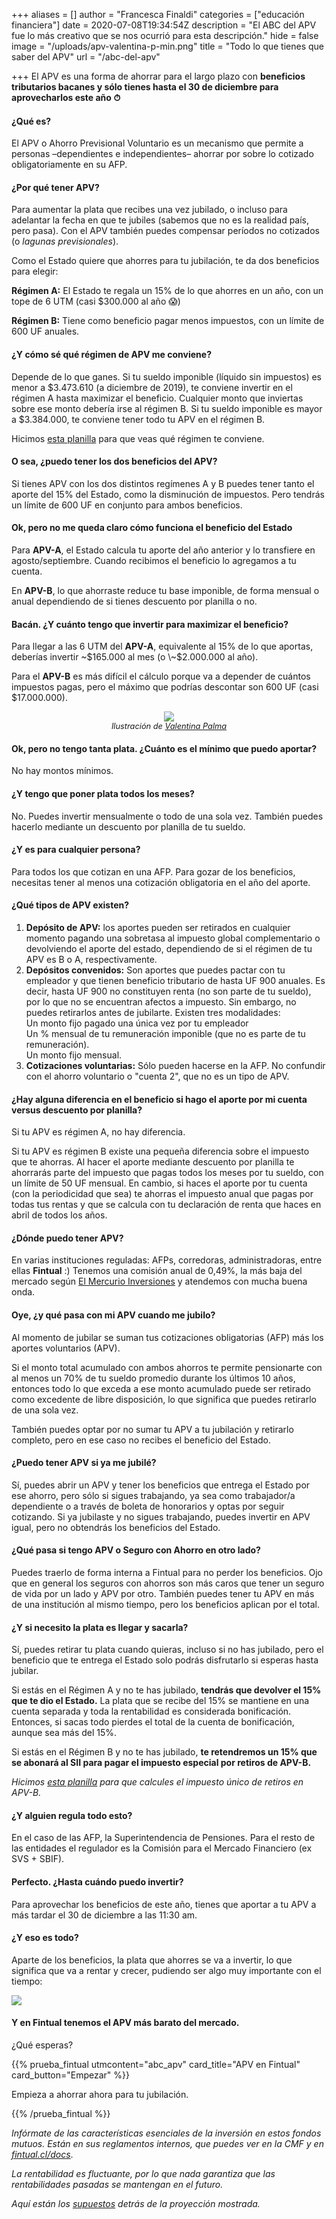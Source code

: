 +++
aliases = []
author = "Francesca Finaldi"
categories = ["educación financiera"]
date = 2020-07-08T19:34:54Z
description = "El ABC del APV fue lo más creativo que se nos ocurrió para esta descripción."
hide = false
image = "/uploads/apv-valentina-p-min.png"
title = "Todo lo que tienes que saber del APV"
url = "/abc-del-apv"

+++
El APV es una forma de ahorrar para el largo plazo con **beneficios tributarios bacanes y sólo tienes hasta el 30 de diciembre para aprovecharlos este año ⏱**

#### **¿Qué es?**

El APV o Ahorro Previsional Voluntario es un mecanismo que permite a personas –dependientes e independientes– ahorrar por sobre lo cotizado obligatoriamente en su AFP.

#### **¿Por qué tener APV?**

Para aumentar la plata que recibes una vez jubilado, o incluso para adelantar la fecha en que te jubiles (sabemos que no es la realidad país, pero pasa). Con el APV también puedes compensar períodos no cotizados (o _lagunas previsionales_).

Como el Estado quiere que ahorres para tu jubilación, te da dos beneficios para elegir:

**Régimen A:** El Estado te regala un 15% de lo que ahorres en un año, con un tope de 6 UTM (casi $300.000 al año 😱)

**Régimen B:** Tiene como beneficio pagar menos impuestos, con un límite de 600 UF anuales.

#### **¿Y cómo sé qué régimen de APV me conviene?**

Depende de lo que ganes. Si tu sueldo imponible (líquido sin impuestos) es menor a $3.473.610 (a diciembre de 2019), te conviene invertir en el régimen A hasta maximizar el beneficio. Cualquier monto que inviertas sobre ese monto debería irse al régimen B. Si tu sueldo imponible es mayor a $3.384.000, te conviene tener todo tu APV en el régimen B.

Hicimos [esta planilla](https://docs.google.com/spreadsheets/d/1jnpbeqiFwQ1qFFITIaMBAy0F3B9_MXm8MdDC8MQNDaA/copy) para que veas qué régimen te conviene.

#### **O sea, ¿puedo tener los dos beneficios del APV?**

Si tienes APV con los dos distintos regímenes A y B puedes tener tanto el aporte del 15% del Estado, como la disminución de impuestos. Pero tendrás un límite de 600 UF en conjunto para ambos beneficios.

#### **Ok, pero no me queda claro cómo funciona el beneficio del Estado**

Para **APV-A**, el Estado calcula tu aporte del año anterior y lo transfiere en agosto/septiembre. Cuando recibimos el beneficio lo agregamos a tu cuenta.

En **APV-B**, lo que ahorraste reduce tu base imponible, de forma mensual o anual dependiendo de si tienes descuento por planilla o no.

#### **Bacán. ¿Y cuánto tengo que invertir para maximizar el beneficio?**

Para llegar a las 6 UTM del **APV-A**, equivalente al 15% de lo que aportas, deberías invertir \~$165.000 al mes (o \~$2.000.000 al año).

Para el **APV-B** es más difícil el cálculo porque va a depender de cuántos impuestos pagas, pero el máximo que podrías descontar son 600 UF (casi $17.000.000).

<div style="text-align:center"> <figure> <img src="/uploads/apv-valentina-p-min.png"> <figcaption style="display:block;text-align:center;font-size:.8rem"><i>Ilustración de <a target="_blank" href="https://drive.google.com/file/d/1VR52-6qA6v59iPxJMiCcEJzqcpk2L45_/view">Valentina Palma</a></i></figcaption>
</figure>
</div>

#### **Ok, pero no tengo tanta plata. ¿Cuánto es el mínimo que puedo aportar?**

No hay montos mínimos.

#### **​¿Y tengo que poner plata todos los meses?**

No. Puedes invertir mensualmente o todo de una sola vez. También puedes hacerlo mediante un descuento por planilla de tu sueldo.

#### **¿Y es para cualquier persona?**

Para todos los que cotizan en una AFP. Para gozar de los beneficios, necesitas tener al menos una cotización obligatoria en el año del aporte.

#### **¿Qué tipos de APV existen?**

1. **Depósito de APV:** los aportes pueden ser retirados en cualquier momento pagando una sobretasa al impuesto global complementario o devolviendo el aporte del estado, dependiendo de si el régimen de tu APV es B o A, respectivamente.
2. **Depósitos convenidos:** Son aportes que puedes pactar con tu empleador y que tienen beneficio tributario de hasta UF 900 anuales. Es decir, hasta UF 900 no constituyen renta (no son parte de tu sueldo), por lo que no se encuentran afectos a impuesto. Sin embargo, no puedes retirarlos antes de jubilarte. Existen tres modalidades:  
   Un monto fijo pagado una única vez por tu empleador  
   Un % mensual de tu remuneración imponible (que no es parte de tu remuneración).  
   Un monto fijo mensual.
3. **Cotizaciones voluntarias:** Sólo pueden hacerse en la AFP. No confundir con el ahorro voluntario o "cuenta 2", que no es un tipo de APV.

#### **¿Hay alguna diferencia en el beneficio si hago el aporte por mi cuenta versus descuento por planilla?**

Si tu APV es régimen A, no hay diferencia.

Si tu APV es régimen B existe una pequeña diferencia sobre el impuesto que te ahorras.
Al hacer el aporte mediante descuento por planilla te ahorrarás parte del impuesto que pagas todos los meses por tu sueldo, con un límite de 50 UF mensual. En cambio, si haces el aporte por tu cuenta (con la periodicidad que sea) te ahorras el impuesto anual que pagas por todas tus rentas y que se calcula con tu declaración de renta que haces en abril de todos los años.

#### **¿Dónde puedo tener APV?**

En varias instituciones reguladas: AFPs, corredoras, administradoras, entre ellas **Fintual** :)
Tenemos una comisión anual de 0,49%, la más baja del mercado según [El Mercurio Inversiones](http://www.elmercurio.com/Inversiones/Noticias/Analisis/2019/01/25/Nueva-serie-APV-de-fondos-mutuos-de-Fintual-es-la-mas-barata-del-mercado.aspx) y atendemos con mucha buena onda.

#### **Oye, ¿y qué pasa con mi APV cuando me jubilo?**

Al momento de jubilar se suman tus cotizaciones obligatorias (AFP) más los aportes voluntarios (APV).

Si el monto total acumulado con ambos ahorros te permite pensionarte con al menos un 70% de tu sueldo promedio durante los últimos 10 años, entonces todo lo que exceda a ese monto acumulado puede ser retirado como excedente de libre disposición, lo que significa que puedes retirarlo de una sola vez.

También puedes optar por no sumar tu APV a tu jubilación y retirarlo completo, pero en ese caso no recibes el beneficio del Estado.

#### **¿Puedo tener APV si ya me jubilé?**

Sí, puedes abrir un APV y tener los beneficios que entrega el Estado por ese ahorro, pero sólo si sigues trabajando, ya sea como trabajador/a dependiente o a través de boleta de honorarios y optas por seguir cotizando.
Si ya jubilaste y no sigues trabajando, puedes invertir en APV igual, pero no obtendrás los beneficios del Estado.

#### **¿Qué pasa si tengo APV o Seguro con Ahorro en otro lado?**

Puedes traerlo de forma interna a Fintual para no perder los beneficios. Ojo que en general los seguros con ahorros son más caros que tener un seguro de vida por un lado y APV por otro.
También puedes tener tu APV en más de una institución al mismo tiempo, pero los beneficios aplican por el total.

#### **¿Y si necesito la plata es llegar y sacarla?**

Sí, puedes retirar tu plata cuando quieras, incluso si no has jubilado, pero el beneficio que te entrega el Estado solo podrás disfrutarlo si esperas hasta jubilar.

Si estás en el Régimen A y no te has jubilado, **tendrás que devolver el 15% que te dio el Estado.** La plata que se recibe del 15% se mantiene en una cuenta separada y toda la rentabilidad es considerada bonificación. Entonces, si sacas todo pierdes el total de la cuenta de bonificación, aunque sea más del 15%.

Si estás en el Régimen B y no te has jubilado, **te retendremos un 15% que se abonará al SII para pagar el impuesto especial por retiros de APV-B.**

_Hicimos_ [_esta planilla_](https://docs.google.com/spreadsheets/d/1RPQLn4XJuPRC99Biu9_hoMC1P0L_QUI2iATPOJAHXb8/copy) _para que calcules el impuesto único de retiros en APV-B._

#### **¿Y alguien regula todo esto?**

En el caso de las AFP, la Superintendencia de Pensiones. Para el resto de las entidades el regulador es la Comisión para el Mercado Financiero (ex SVS + SBIF).

#### **Perfecto. ¿Hasta cuándo puedo invertir?**

Para aprovechar los beneficios de este año, tienes que aportar a tu APV a más tardar el 30 de diciembre a las 11:30 am.

#### **¿Y eso es todo?**

Aparte de los beneficios, la plata que ahorres se va a invertir, lo que significa que va a rentar y crecer, pudiendo ser algo muy importante con el tiempo:

![](/uploads/APVeneltiempo.png)

#### **Y en Fintual tenemos el APV más barato del mercado.**

¿Qué esperas?

{{% prueba_fintual
utmcontent="abc_apv"
card_title="APV en Fintual"
card_button="Empezar" %}}

Empieza a ahorrar ahora para tu jubilación.

{{% /prueba_fintual %}}

_Infórmate de las características esenciales de la inversión en estos fondos mutuos. Están en sus reglamentos internos, que puedes ver en la CMF y en_ [_fintual.cl/docs_](http://fintual.cl/docs).

_La rentabilidad es fluctuante, por lo que nada garantiza que las rentabilidades pasadas se mantengan en el futuro._

_Aquí están los_ [_supuestos_](https://edu.fintual.cl/simulaciones-mail-apv-octubre-2019/) _detrás de la proyección mostrada._